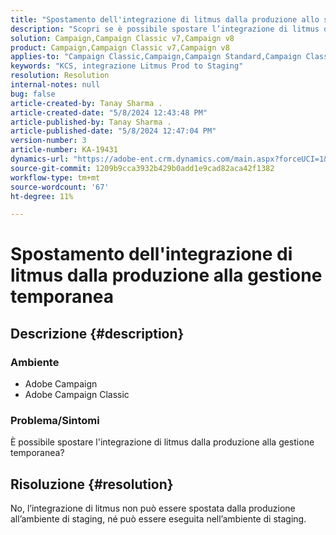 ```yaml
---
title: "Spostamento dell'integrazione di litmus dalla produzione allo staging"
description: "Scopri se è possibile spostare l’integrazione di litmus dalla produzione alla gestione temporanea."
solution: Campaign,Campaign Classic v7,Campaign v8
product: Campaign,Campaign Classic v7,Campaign v8
applies-to: "Campaign Classic,Campaign,Campaign Standard,Campaign Classic v7,Campaign v8"
keywords: "KCS, integrazione Litmus Prod to Staging"
resolution: Resolution
internal-notes: null
bug: false
article-created-by: Tanay Sharma .
article-created-date: "5/8/2024 12:43:48 PM"
article-published-by: Tanay Sharma .
article-published-date: "5/8/2024 12:47:04 PM"
version-number: 3
article-number: KA-19431
dynamics-url: "https://adobe-ent.crm.dynamics.com/main.aspx?forceUCI=1&pagetype=entityrecord&etn=knowledgearticle&id=242a3698-380d-ef11-9f8a-6045bd026dc7"
source-git-commit: 1209b9cca3932b429b0add1e9cad82aca42f1382
workflow-type: tm+mt
source-wordcount: '67'
ht-degree: 11%

---
```


# Spostamento dell&#39;integrazione di litmus dalla produzione alla gestione temporanea

## Descrizione {#description}


### Ambiente

- Adobe Campaign
- Adobe Campaign Classic


### Problema/Sintomi

È possibile spostare l&#39;integrazione di litmus dalla produzione alla gestione temporanea?


## Risoluzione {#resolution}


No, l’integrazione di litmus non può essere spostata dalla produzione all’ambiente di staging, né può essere eseguita nell’ambiente di staging.
